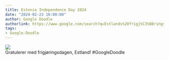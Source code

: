 ```yaml
---
title: Estonia Independence Day 2024
date: "2024-02-23 16:00:00"
author: Google Doodle
authorlink: https://www.google.com/search?q=Estlands%20frigj%C3%B8ringsdag
tags:
- Google-Doodle
---
```

<img src="https://www.google.com/logos/doodles/2024/estonia-independence-day-2024-6753651837110189.2-law.gif" referrerpolicy="no-referrer"><br>Gratulerer med frigjøringsdagen, Estland! #GoogleDoodle